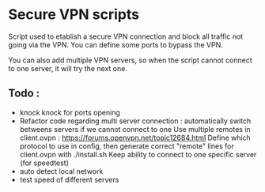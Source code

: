 # Secure VPN scripts
Script used to etablish a secure VPN connection and block all traffic not going via the VPN.
You can define some ports to bypass the VPN.

You can also add multiple VPN servers, so when the script cannot connect to one server, it will try the next one.

## Todo :
- knock knock for ports opening
- Refactor code regarding multi server connection : automatically switch betweens servers if we cannot connect to one
  Use multiple remotes in client.ovpn : https://forums.openvpn.net/topic12684.html
  Define which protocol to use in config, then generate correct "remote" lines for client.ovpn with ./install.sh
  Keep ability to connect to one specific server (for speedtest)
- auto detect local network
- test speed of different servers